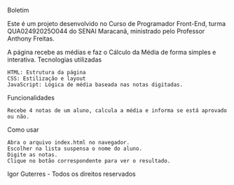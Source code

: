 Boletim

Este é um projeto desenvolvido no Curso de Programador Front-End, turma QUA02492025O044 do SENAI Maracanã, ministrado pelo Professor Anthony Freitas.

A página recebe as médias e faz o Cálculo da Média de forma simples e interativa.
Tecnologias utilizadas

    HTML: Estrutura da página
    CSS: Estilização e layout
    JavaScript: Lógica de média baseada nas notas digitadas.

Funcionalidades

    Recebe 4 notas de um aluno, calcula a média e informa se está aprovado ou não.

Como usar

    Abra o arquivo index.html no navegador.
    Escolher na lista suspensa o nome do aluno.
    Digite as notas.
    Clique no botão correspondente para ver o resultado.

Igor Guterres - Todos os direitos reservados

